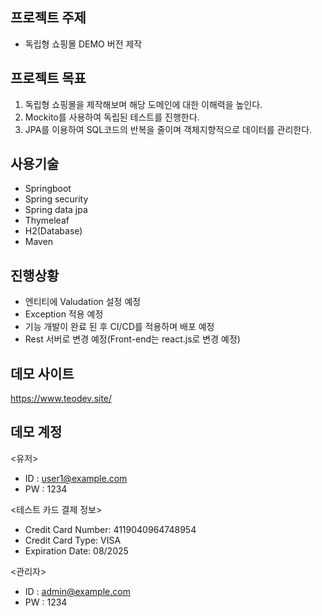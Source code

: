 ## 프로젝트 주제
- 독립형 쇼핑몰 DEMO 버전 제작   
   
## 프로젝트 목표
1. 독립형 쇼핑몰을 제작해보며 해당 도메인에 대한 이해력을 높인다.
2. Mockito를 사용하여 독립된 테스트를 진행한다.
3. JPA를 이용하여 SQL코드의 반복을 줄이며 객체지향적으로 데이터를 관리한다.

## 사용기술
- Springboot
- Spring security
- Spring data jpa
- Thymeleaf
- H2(Database)
- Maven

## 진행상황
- 엔티티에 Valudation 설정 예정
- Exception 적용 예정
- 기능 개발이 완료 된 후 CI/CD를 적용하며 배포 예정
- Rest 서버로 변경 예정(Front-end는 react.js로 변경 예정)


## 데모 사이트
https://www.teodev.site/

## 데모 계정
<유저>   
- ID : user1@example.com
- PW : 1234

<테스트 카드 결제 정보>
- Credit Card Number: 4119040964748954
- Credit Card Type: VISA
- Expiration Date: 08/2025

<관리자>   
- ID : admin@example.com
- PW : 1234


